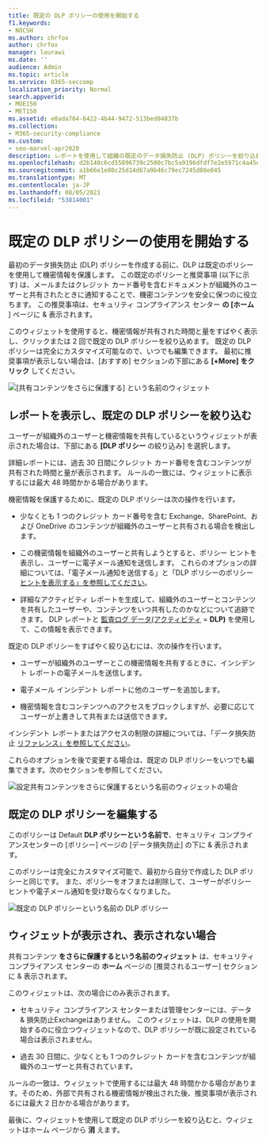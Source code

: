 ```yaml
---
title: 既定の DLP ポリシーの使用を開始する
f1.keywords:
- NOCSH
ms.author: chrfox
author: chrfox
manager: laurawi
ms.date: ''
audience: Admin
ms.topic: article
ms.service: O365-seccomp
localization_priority: Normal
search.appverid:
- MOE150
- MET150
ms.assetid: e0ada764-6422-4b44-9472-513bed04837b
ms.collection:
- M365-security-compliance
ms.custom:
- seo-marvel-apr2020
description: レポートを使用して組織の既定のデータ損失防止 (DLP) ポリシーを絞り込む方法について学習します。
ms.openlocfilehash: d2b140c6cd55896739c2500c7bc5a9196dfdf7e2e5971c4a45ef312acdcd75ca
ms.sourcegitcommit: a1b66e1e80c25d14d67a9b46c79ec7245d88e045
ms.translationtype: MT
ms.contentlocale: ja-JP
ms.lasthandoff: 08/05/2021
ms.locfileid: "53814001"
---
```

# <a name="get-started-with-the-default-dlp-policy"></a>既定の DLP ポリシーの使用を開始する

最初のデータ損失防止 (DLP) ポリシーを作成する前に、DLP は既定のポリシーを使用して機密情報を保護します。 この既定のポリシーと推奨事項 (以下に示す) は、メールまたはクレジット カード番号を含むドキュメントが組織外のユーザーと共有されたときに通知することで、機密コンテンツを安全に保つのに役立ちます。 この推奨事項は、セキュリティ コンプライアンス センター **の [ホーム** ] ページに &amp; 表示されます。 
  
このウィジェットを使用すると、機密情報が共有された時間と量をすばやく表示し、クリックまたは 2 回で既定の DLP ポリシーを絞り込めます。 既定の DLP ポリシーは完全にカスタマイズ可能なので、いつでも編集できます。 最初に推奨事項が表示しない場合は、[おすすめ] セクションの下部にある **[+More]** **をクリック** してください。 
  
![[共有コンテンツをさらに保護する] という名前のウィジェット](../media/2bae6dbc-cc92-4f35-b54c-c36e60226b5b.png)
  
## <a name="view-the-report-and-refine-the-default-dlp-policy"></a>レポートを表示し、既定の DLP ポリシーを絞り込む

ユーザーが組織外のユーザーと機密情報を共有しているというウィジェットが表示された場合は、下部にある **[DLP ポリシー** の絞り込み] を選択します。 
  
詳細レポートには、過去 30 日間にクレジット カード番号を含むコンテンツが共有された時間と量が表示されます。 ルールの一致には、ウィジェットに表示するには最大 48 時間かかる場合があります。
  
機密情報を保護するために、既定の DLP ポリシーは次の操作を行います。
  
- 少なくとも 1 つのクレジット カード番号を含む Exchange、SharePoint、および OneDrive のコンテンツが組織外のユーザーと共有される場合を検出します。
    
- この機密情報を組織外のユーザーと共有しようとすると、ポリシー ヒントを表示し、ユーザーに電子メール通知を送信します。 これらのオプションの詳細については、「電子メール通知を送信する」と「DLP ポリシーのポリシー [ヒントを表示する」を参照してください](use-notifications-and-policy-tips.md)。
    
- 詳細なアクティビティ レポートを生成して、組織外のユーザーとコンテンツを共有したユーザーや、コンテンツをいつ共有したのかなどについて追跡できます。 DLP レポートと [監査ログ データ](view-the-dlp-reports.md)[(アクティビティ](search-the-audit-log-in-security-and-compliance.md)   =  **DLP)** を使用して、この情報を表示できます。
    
既定の DLP ポリシーをすばやく絞り込むには、次の操作を行います。
  
- ユーザーが組織外のユーザーとこの機密情報を共有するときに、インシデント レポートの電子メールを送信します。
    
- 電子メール インシデント レポートに他のユーザーを追加します。
    
- 機密情報を含むコンテンツへのアクセスをブロックしますが、必要に応じてユーザーが上書きして共有または送信できます。
    
インシデント レポートまたはアクセスの制限の詳細については、「データ損失防止 [リファレンス」を参照してください](data-loss-prevention-policies.md)。
  
これらのオプションを後で変更する場合は、既定の DLP ポリシーをいつでも編集できます。次のセクションを参照してください。
  
![設定共有コンテンツをさらに保護するという名前のウィジェットの場合](../media/dad30a84-2715-4c0a-a5c5-44d85492363e.png)
  
## <a name="edit-the-default-dlp-policy"></a>既定の DLP ポリシーを編集する

このポリシーは Default **DLP ポリシーという名前で**、セキュリティ コンプライアンスセンターの [ポリシー] ページの [データ損失防止] の下に &amp; 表示されます。 
  
このポリシーは完全にカスタマイズ可能で、最初から自分で作成した DLP ポリシーと同じです。 また、ポリシーをオフまたは削除して、ユーザーがポリシー ヒントや電子メール通知を受け取らなくなりました。
  
![既定の DLP ポリシーという名前の DLP ポリシー](../media/260731e8-4d57-4c98-abec-07b052ec48d5.png)
  
## <a name="when-the-widget-does-and-does-not-appear"></a>ウィジェットが表示され、表示されない場合

共有コンテンツ **をさらに保護するという名前のウィジェット** は、セキュリティ コンプライアンス センターの **ホーム** ページの [推奨されるユーザー] セクションに &amp; 表示されます。 
  
このウィジェットは、次の場合にのみ表示されます。
  
- セキュリティ コンプライアンス センターまたは管理センターには、データ &amp; 損失防止Exchangeはありません。 このウィジェットは、DLP の使用を開始するのに役立つウィジェットなので、DLP ポリシーが既に設定されている場合は表示されません。
    
- 過去 30 日間に、少なくとも 1 つのクレジット カードを含むコンテンツが組織外のユーザーと共有されています。
    
ルールの一致は、ウィジェットで使用するには最大 48 時間かかる場合があります。そのため、外部で共有される機密情報が検出された後、推奨事項が表示されるには最大 2 日かかる場合があります。
  
最後に、ウィジェットを使用して既定の DLP ポリシーを絞り込むと、ウィジェットはホーム ページから **消** えます。 
  

